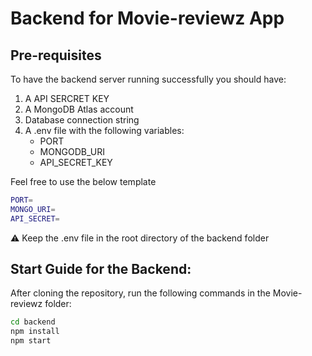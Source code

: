 # Backend for Movie-reviewz App

## Pre-requisites

To have the backend server running successfully you should have:

1. A API SERCRET KEY
2. A MongoDB Atlas account
3. Database connection string
4. A .env file with the following variables:
   - PORT
   - MONGODB_URI
   - API_SECRET_KEY

Feel free to use the below template

```bash
PORT=
MONGO_URI=
API_SECRET=
```

⚠️ Keep the .env file in the root directory of the backend folder

## Start Guide for the Backend:

After cloning the repository, run the following commands in the Movie-reviewz folder:

```bash
cd backend
npm install
npm start
```
